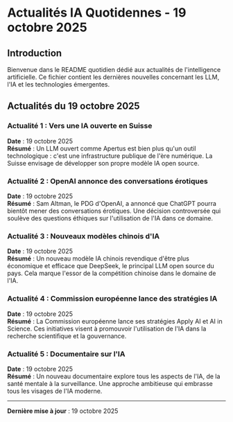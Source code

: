 # Actualités IA Quotidennes - 19 octobre 2025

## Introduction
Bienvenue dans le README quotidien dédié aux actualités de l'intelligence artificielle. Ce fichier contient les dernières nouvelles concernant les LLM, l'IA et les technologies émergentes.

## Actualités du 19 octobre 2025

### Actualité 1 : Vers une IA ouverte en Suisse
**Date** : 19 octobre 2025  
**Résumé** : Un LLM ouvert comme Apertus est bien plus qu'un outil technologique : c'est une infrastructure publique de l'ère numérique. La Suisse envisage de développer son propre modèle IA open source.

### Actualité 2 : OpenAI annonce des conversations érotiques
**Date** : 19 octobre 2025  
**Résumé** : Sam Altman, le PDG d'OpenAI, a annoncé que ChatGPT pourra bientôt mener des conversations érotiques. Une décision controversée qui soulève des questions éthiques sur l'utilisation de l'IA dans ce domaine.

### Actualité 3 : Nouveaux modèles chinois d'IA
**Date** : 19 octobre 2025  
**Résumé** : Un nouveau modèle IA chinois revendique d'être plus économique et efficace que DeepSeek, le principal LLM open source du pays. Cela marque l'essor de la compétition chinoise dans le domaine de l'IA.

### Actualité 4 : Commission européenne lance des stratégies IA
**Date** : 19 octobre 2025  
**Résumé** : La Commission européenne lance ses stratégies Apply AI et AI in Science. Ces initiatives visent à promouvoir l'utilisation de l'IA dans la recherche scientifique et la gouvernance.

### Actualité 5 : Documentaire sur l'IA
**Date** : 19 octobre 2025  
**Résumé** : Un nouveau documentaire explore tous les aspects de l'IA, de la santé mentale à la surveillance. Une approche ambitieuse qui embrasse tous les visages de l'IA moderne.

---

**Dernière mise à jour** : 19 octobre 2025